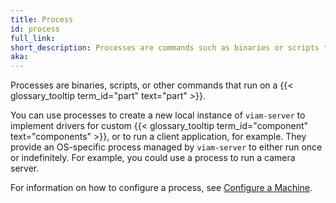 ```yaml
---
title: Process
id: process
full_link:
short_description: Processes are commands such as binaries or scripts that run on a part.
aka:
---
```


Processes are binaries, scripts, or other commands that run on a {{< glossary_tooltip term_id="part" text="part" >}}.

You can use processes to create a new local instance of `viam-server` to implement drivers for custom {{< glossary_tooltip term_id="component" text="components" >}}, or to run a client application, for example.
They provide an OS-specific process managed by `viam-server` to either run once or indefinitely.
For example, you could use a process to run a camera server.

For information on how to configure a process, see [Configure a Machine](/build/configure/#processes).
